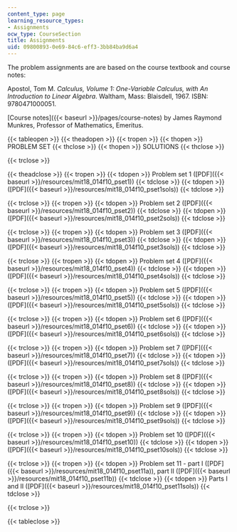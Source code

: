 ```yaml
---
content_type: page
learning_resource_types:
- Assignments
ocw_type: CourseSection
title: Assignments
uid: 09800893-0e69-84c6-eff3-3bb84ba9d6a4
---
```


The problem assignments are are based on the course textbook and course notes:

Apostol, Tom M. _Calculus, Volume 1: One-Variable Calculus, with An Introduction to Linear Algebra_. Waltham, Mass: Blaisdell, 1967. ISBN: 9780471000051.

[Course notes]({{< baseurl >}}/pages/course-notes) by James Raymond Munkres, Professor of Mathematics, Emeritus.

{{< tableopen >}}
{{< theadopen >}}
{{< tropen >}}
{{< thopen >}}
PROBLEM SET
{{< thclose >}}
{{< thopen >}}
SOLUTIONS
{{< thclose >}}

{{< trclose >}}

{{< theadclose >}}
{{< tropen >}}
{{< tdopen >}}
Problem set 1 ([PDF]({{< baseurl >}}/resources/mit18_014f10_pset1))
{{< tdclose >}}
{{< tdopen >}}
([PDF]({{< baseurl >}}/resources/mit18_014f10_pset1sols))
{{< tdclose >}}

{{< trclose >}}
{{< tropen >}}
{{< tdopen >}}
Problem set 2 ([PDF]({{< baseurl >}}/resources/mit18_014f10_pset2))
{{< tdclose >}}
{{< tdopen >}}
([PDF]({{< baseurl >}}/resources/mit18_014f10_pset2sols))
{{< tdclose >}}

{{< trclose >}}
{{< tropen >}}
{{< tdopen >}}
Problem set 3 ([PDF]({{< baseurl >}}/resources/mit18_014f10_pset3))
{{< tdclose >}}
{{< tdopen >}}
([PDF]({{< baseurl >}}/resources/mit18_014f10_pset3sols))
{{< tdclose >}}

{{< trclose >}}
{{< tropen >}}
{{< tdopen >}}
Problem set 4 ([PDF]({{< baseurl >}}/resources/mit18_014f10_pset4))
{{< tdclose >}}
{{< tdopen >}}
([PDF]({{< baseurl >}}/resources/mit18_014f10_pset4sols))
{{< tdclose >}}

{{< trclose >}}
{{< tropen >}}
{{< tdopen >}}
Problem set 5 ([PDF]({{< baseurl >}}/resources/mit18_014f10_pset5))
{{< tdclose >}}
{{< tdopen >}}
([PDF]({{< baseurl >}}/resources/mit18_014f10_pset5sols))
{{< tdclose >}}

{{< trclose >}}
{{< tropen >}}
{{< tdopen >}}
Problem set 6 ([PDF]({{< baseurl >}}/resources/mit18_014f10_pset6))
{{< tdclose >}}
{{< tdopen >}}
([PDF]({{< baseurl >}}/resources/mit18_014f10_pset6sols))
{{< tdclose >}}

{{< trclose >}}
{{< tropen >}}
{{< tdopen >}}
Problem set 7 ([PDF]({{< baseurl >}}/resources/mit18_014f10_pset7))
{{< tdclose >}}
{{< tdopen >}}
([PDF]({{< baseurl >}}/resources/mit18_014f10_pset7sols))
{{< tdclose >}}

{{< trclose >}}
{{< tropen >}}
{{< tdopen >}}
Problem set 8 ([PDF]({{< baseurl >}}/resources/mit18_014f10_pset8))
{{< tdclose >}}
{{< tdopen >}}
([PDF]({{< baseurl >}}/resources/mit18_014f10_pset8sols))
{{< tdclose >}}

{{< trclose >}}
{{< tropen >}}
{{< tdopen >}}
Problem set 9 ([PDF]({{< baseurl >}}/resources/mit18_014f10_pset9))
{{< tdclose >}}
{{< tdopen >}}
([PDF]({{< baseurl >}}/resources/mit18_014f10_pset9sols))
{{< tdclose >}}

{{< trclose >}}
{{< tropen >}}
{{< tdopen >}}
Problem set 10 ([PDF]({{< baseurl >}}/resources/mit18_014f10_pset10))
{{< tdclose >}}
{{< tdopen >}}
([PDF]({{< baseurl >}}/resources/mit18_014f10_pset10sols))
{{< tdclose >}}

{{< trclose >}}
{{< tropen >}}
{{< tdopen >}}
Problem set 11 - part I ([PDF]({{< baseurl >}}/resources/mit18_014f10_pset11a)), part II ([PDF]({{< baseurl >}}/resources/mit18_014f10_pset11b))
{{< tdclose >}}
{{< tdopen >}}
Parts I and II ([PDF]({{< baseurl >}}/resources/mit18_014f10_pset11sols))
{{< tdclose >}}

{{< trclose >}}

{{< tableclose >}}